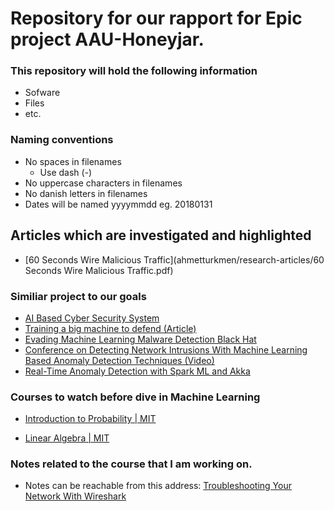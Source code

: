 # Repository for our rapport for Epic project AAU-Honeyjar.

### This repository will hold the following information

* Sofware
* Files
* etc.

### Naming conventions
* No spaces in filenames 
    * Use dash (-)
* No uppercase characters in filenames
* No danish letters in filenames
* Dates will be named yyyymmdd eg. 20180131

## Articles which are investigated and highlighted

- [60 Seconds Wire Malicious Traffic](ahmetturkmen/research-articles/60 Seconds Wire Malicious Traffic.pdf)



### Similiar project to our goals
- [AI Based Cyber Security System](https://thehackernews.com/2016/04/artificial-intelligence-cyber-security.html)
- [Training a big machine to defend (Article)](https://people.csail.mit.edu/kalyan/AI2_Paper.pdf)
- [Evading Machine Learning Malware Detection  Black Hat](https://www.blackhat.com/docs/us-17/thursday/us-17-Anderson-Bot-Vs-Bot-Evading-Machine-Learning-Malware-Detection-wp.pdf)
- [Conference on Detecting Network Intrusions With Machine Learning Based Anomaly Detection Techniques (Video)](https://youtu.be/c71gt-I8Lik)
- [Real-Time Anomaly Detection with Spark ML and Akka](https://www.youtube.com/watch?v=Aeg5yEBuqgM)

### Courses to watch before dive in Machine Learning

- [Introduction to Probability | MIT ](https://www.edx.org/course/introduction-probability-science-mitx-6-041x-2)

-  [Linear Algebra | MIT](https://ocw.mit.edu/courses/mathematics/18-06-linear-algebra-spring-2010/)

### Notes related to the course that I am working on.

- Notes can be reachable from this address: [Troubleshooting Your Network With Wireshark](https://1drv.ms/f/s!AufrJhaLfGmqg4UrNR49V6wrAgRy8w)
